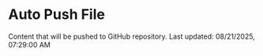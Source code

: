 # Auto Push File

Content that will be pushed to GitHub repository.
Last updated: 08/21/2025, 07:29:00 AM